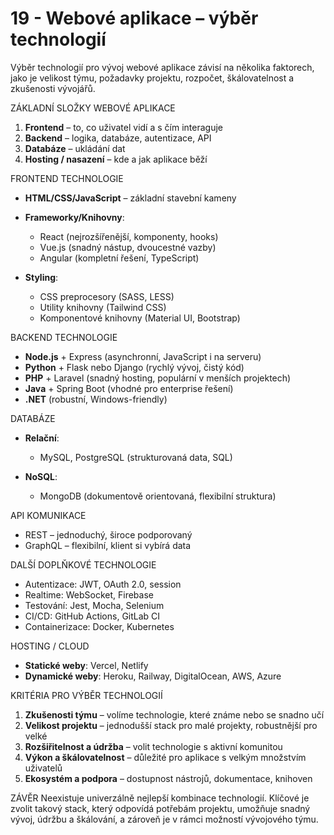 # 19 - Webové aplikace – výběr technologií
Výběr technologií pro vývoj webové aplikace závisí na několika faktorech, jako je velikost týmu, požadavky projektu, rozpočet, škálovatelnost a zkušenosti vývojářů.

ZÁKLADNÍ SLOŽKY WEBOVÉ APLIKACE

1. **Frontend** – to, co uživatel vidí a s čím interaguje
2. **Backend** – logika, databáze, autentizace, API
3. **Databáze** – ukládání dat
4. **Hosting / nasazení** – kde a jak aplikace běží

FRONTEND TECHNOLOGIE

* **HTML/CSS/JavaScript** – základní stavební kameny
* **Frameworky/Knihovny**:

  * React (nejrozšířenější, komponenty, hooks)
  * Vue.js (snadný nástup, dvoucestné vazby)
  * Angular (kompletní řešení, TypeScript)
* **Styling**:

  * CSS preprocesory (SASS, LESS)
  * Utility knihovny (Tailwind CSS)
  * Komponentové knihovny (Material UI, Bootstrap)

BACKEND TECHNOLOGIE

* **Node.js** + Express (asynchronní, JavaScript i na serveru)
* **Python** + Flask nebo Django (rychlý vývoj, čistý kód)
* **PHP** + Laravel (snadný hosting, populární v menších projektech)
* **Java** + Spring Boot (vhodné pro enterprise řešení)
* **.NET** (robustní, Windows-friendly)

DATABÁZE

* **Relační**:

  * MySQL, PostgreSQL (strukturovaná data, SQL)
* **NoSQL**:

  * MongoDB (dokumentově orientovaná, flexibilní struktura)

API KOMUNIKACE

* REST – jednoduchý, široce podporovaný
* GraphQL – flexibilní, klient si vybírá data

DALŠÍ DOPLŇKOVÉ TECHNOLOGIE

* Autentizace: JWT, OAuth 2.0, session
* Realtime: WebSocket, Firebase
* Testování: Jest, Mocha, Selenium
* CI/CD: GitHub Actions, GitLab CI
* Containerizace: Docker, Kubernetes

HOSTING / CLOUD

* **Statické weby**: Vercel, Netlify
* **Dynamické weby**: Heroku, Railway, DigitalOcean, AWS, Azure

KRITÉRIA PRO VÝBĚR TECHNOLOGIÍ

1. **Zkušenosti týmu** – volíme technologie, které známe nebo se snadno učí
2. **Velikost projektu** – jednodušší stack pro malé projekty, robustnější pro velké
3. **Rozšiřitelnost a údržba** – volit technologie s aktivní komunitou
4. **Výkon a škálovatelnost** – důležité pro aplikace s velkým množstvím uživatelů
5. **Ekosystém a podpora** – dostupnost nástrojů, dokumentace, knihoven

ZÁVĚR
Neexistuje univerzálně nejlepší kombinace technologií. Klíčové je zvolit takový stack, který odpovídá potřebám projektu, umožňuje snadný vývoj, údržbu a škálování, a zároveň je v rámci možností vývojového týmu.


